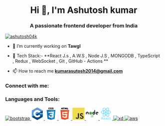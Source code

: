<h1 align="center">Hi 👋, I'm Ashutosh kumar</h1>
<h3 align="center">A passionate frontend developer from India</h3>

<p align="left"> <a href="https://github.com/ryo-ma/github-profile-trophy"><img src="https://github-profile-trophy.vercel.app/?username=ashutosh04k" alt="ashutosh04k" /></a> </p>

- 🔭 I’m currently working on **Tawgl**

- 🌱 Tech Stack:- **React J.s , A.W.S , Node J.S , MONGODB , TypeScript , Redux , WebSocket , Git , GitHub - Actions **
 
- 📫 How to reach me **kumarasutosh2014@gmail.com**

<h3 align="left">Connect with me:</h3>
<p align="left">
</p>

<h3 align="left">Languages and Tools:</h3>
<p align="left">
<a href="https://getbootstrap.com" target="_blank" rel="noreferrer"><img src="https://cdn.jsdelivr.net/gh/devicons/devicon@latest/icons/bootstrap/bootstrap-original.svg"  alt="bootstrap" width="40" height="40"/> </a> 
<a href="https://www.w3schools.com/cpp/" target="_blank" rel="noreferrer"><img src="https://raw.githubusercontent.com/devicons/devicon/master/icons/cplusplus/cplusplus-original.svg" alt="cplusplus" width="40" height="40"/> </a>
<a href="https://www.w3schools.com/css/" target="_blank" rel="noreferrer"><img src="https://raw.githubusercontent.com/devicons/devicon/master/icons/css3/css3-original-wordmark.svg" alt="css3" width="40" height="40"/> </a>
<a href="https://www.w3.org/html/" target="_blank" rel="noreferrer"><img src="https://raw.githubusercontent.com/devicons/devicon/master/icons/html5/html5-original-wordmark.svg" alt="html5" width="40" height="40"/> </a> 
<a href="https://developer.mozilla.org/en-US/docs/Web/JavaScript" target="_blank" rel="noreferrer"><img src="https://raw.githubusercontent.com/devicons/devicon/master/icons/javascript/javascript-original.svg" alt="javascript" width="40" height="40"/> </a> 
<a href="https://nodejs.org" target="_blank" rel="noreferrer"> <img src="https://raw.githubusercontent.com/devicons/devicon/master/icons/nodejs/nodejs-original-wordmark.svg" alt="nodejs" width="40" height="40"/> </a>
<a href="https://reactjs.org/" target="_blank" rel="noreferrer"><img src="https://raw.githubusercontent.com/devicons/devicon/master/icons/react/react-original-wordmark.svg" alt="react" width="40" height="40"/> </a> 
<a href="https://www.adobe.com/products/xd.html" target="_blank" rel="noreferrer"><img src="https://cdn.jsdelivr.net/gh/devicons/devicon@latest/icons/xd/xd-original.svg" alt="xd" width="40" height="40"/> </a>
<a href="https://aws.amazon.com/"><img src="https://cdn.jsdelivr.net/gh/devicons/devicon@latest/icons/amazonwebservices/amazonwebservices-original-wordmark.svg" alt="aws" width="40" height="40" /> </a>
</p>
